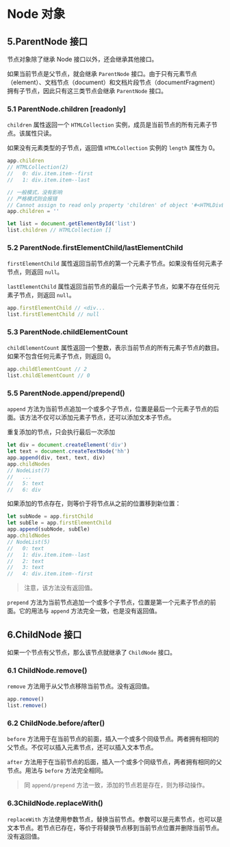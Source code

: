 # Node 对象

## 5.ParentNode 接口

节点对象除了继承 Node 接口以外，还会继承其他接口。

如果当前节点是父节点，就会继承 `ParentNode` 接口。由于只有元素节点（element）、文档节点（document）和文档片段节点（documentFragment）拥有子节点，因此只有这三类节点会继承 `ParentNode` 接口。

### 5.1 ParentNode.children [readonly]

`children` 属性返回一个 `HTMLCollection` 实例，成员是当前节点的所有元素子节点。该属性只读。

如果没有元素类型的子节点，返回值 `HTMLCollection` 实例的 `length` 属性为 0。

```js
app.children
// HTMLCollection(2)
//   0: div.item.item--first
//   1: div.item.item--last

// 一般模式，没有影响
// 严格模式则会报错
// Cannot assign to read only property 'children' of object '#<HTMLDivElement>'
app.children = ''

let list = document.getElementById('list')
list.children // HTMLCollection []
```

### 5.2 ParentNode.firstElementChild/lastElementChild

`firstElementChild` 属性返回当前节点的第一个元素子节点。如果没有任何元素子节点，则返回 `null`。

`lastElementChild` 属性返回当前节点的最后一个元素子节点，如果不存在任何元素子节点，则返回 `null`。

```js
app.firstElementChild // <div...
list.firstElementChild // null
```

### 5.3 ParentNode.childElementCount

`childElementCount` 属性返回一个整数，表示当前节点的所有元素子节点的数目。如果不包含任何元素子节点，则返回 0。

```js
app.childElementCount // 2
list.childElementCount // 0
```

### 5.5 ParentNode.append/prepend()

`append` 方法为当前节点追加一个或多个子节点，位置是最后一个元素子节点的后面。该方法不仅可以添加元素子节点，还可以添加文本子节点。

重复添加的节点，只会执行最后一次添加

```js
let div = document.createElement('div')
let text = document.createTextNode('hh')
app.append(div, text, text, div)
app.childNodes
// NodeList(7)
//   ...
//   5: text
//   6: div
```

如果添加的节点存在，则等价于将节点从之前的位置移到新位置：

```js
let subNode = app.firstChild
let subEle = app.firstElementChild
app.append(subNode, subEle)
app.childNodes
// NodeList(5)
//   0: text
//   1: div.item.item--last
//   2: text
//   3: text
//   4: div.item.item--first
```

> 注意，该方法没有返回值。

`prepend` 方法为当前节点追加一个或多个子节点，位置是第一个元素子节点的前面。它的用法与 `append` 方法完全一致，也是没有返回值。

## 6.ChildNode 接口

如果一个节点有父节点，那么该节点就继承了 `ChildNode` 接口。

### 6.1 ChildNode.remove()

`remove` 方法用于从父节点移除当前节点。没有返回值。

```js
app.remove()
list.remove()
```

### 6.2 ChildNode.before/after()

`before` 方法用于在当前节点的前面，插入一个或多个同级节点。两者拥有相同的父节点。不仅可以插入元素节点，还可以插入文本节点。

`after` 方法用于在当前节点的后面，插入一个或多个同级节点，两者拥有相同的父节点。用法与 `before` 方法完全相同。

> 同 `append/prepend` 方法一致，添加的节点若是存在，则为移动操作。

### 6.3ChildNode.replaceWith()

`replaceWith` 方法使用参数节点，替换当前节点。参数可以是元素节点，也可以是文本节点。若节点已存在，等价于将替换节点移到当前节点位置并删除当前节点。没有返回值。
